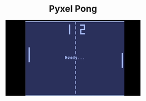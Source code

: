 <h1 align="center">Pyxel Pong</h1>

<p align="center">
  <img width="426" height="240" src="pong.gif">
</p>